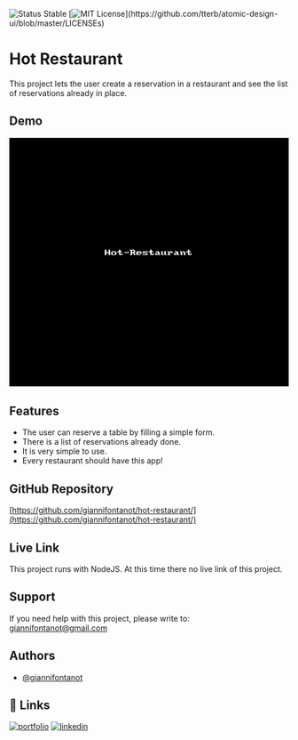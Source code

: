 
![Status Stable](https://img.shields.io/badge/Status-Stable-blue)
[![MIT License](https://img.shields.io/apm/l/atomic-design-ui.svg?)](https://github.com/tterb/atomic-design-ui/blob/master/LICENSEs)
# Hot Restaurant
This project lets the user create a reservation in a restaurant and see the list of reservations already in place.
## Demo
![hot-restaurant.gif](hot-restaurant.gif)
## Features
- The user can reserve a table by filling a simple form.
- There is a list of reservations already done.
- It is very simple to use.
- Every restaurant should have this app!
## GitHub Repository
[https://github.com/giannifontanot/hot-restaurant/](https://github.com/giannifontanot/hot-restaurant/)
## Live Link
This project runs with NodeJS. At this time there no live link of this project.
## Support
If you need help with this project, please write to: [giannifontanot@gmail.com](giannifontanot@gmail.com)
## Authors
 - [@giannifontanot](https://www.github.com/giannifontanot)
## 🔗 Links
[![portfolio](https://img.shields.io/badge/my_portfolio-000?style=for-the-badge&logo=ko-fi&logoColor=white)](https://github.com/undefined/)
[![linkedin](https://img.shields.io/badge/linkedin-0A66C2?style=for-the-badge&logo=linkedin&logoColor=white)](https://www.linkedin.com/in/gianni-fontanot/)